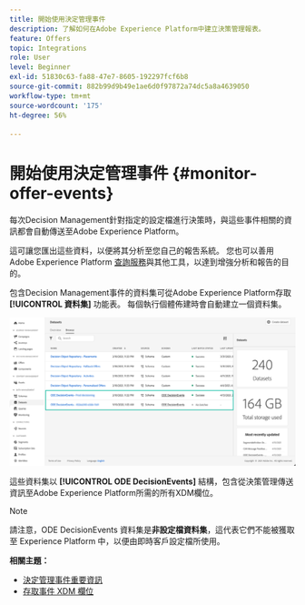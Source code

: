 ```yaml
---
title: 開始使用決定管理事件
description: 了解如何在Adobe Experience Platform中建立決策管理報表。
feature: Offers
topic: Integrations
role: User
level: Beginner
exl-id: 51830c63-fa88-47e7-8605-192297fcf6b8
source-git-commit: 882b99d9b49e1ae6d0f97872a74dc5a8a4639050
workflow-type: tm+mt
source-wordcount: '175'
ht-degree: 56%

---
```


# 開始使用決定管理事件 {#monitor-offer-events}

每次Decision Management針對指定的設定檔進行決策時，與這些事件相關的資訊都會自動傳送至Adobe Experience Platform。

這可讓您匯出這些資料，以便將其分析至您自己的報吿系統。 您也可以善用 Adobe Experience Platform [查詢服務](https://experienceleague.adobe.com/docs/experience-platform/query/home.html?lang=zh-Hant)與其他工具，以達到增強分析和報告的目的。

包含Decision Management事件的資料集可從Adobe Experience Platform存取 **[!UICONTROL 資料集]** 功能表。 每個執行個體佈建時會自動建立一個資料集。

![](../assets/events-datasets-list.png)

這些資料集以 **[!UICONTROL ODE DecisionEvents]** 結構，包含從決策管理傳送資訊至Adobe Experience Platform所需的所有XDM欄位。

>[!NOTE]
>
>請注意，ODE DecisionEvents 資料集是&#x200B;**非設定檔資料集**，這代表它們不能被獲取至 Experience Platform 中，以便由即時客戶設定檔所使用。

**相關主題：**

* [決定管理事件重要資訊](../reports/key-information.md)
* [存取事件 XDM 欄位](../reports/xdm-fields.md)
